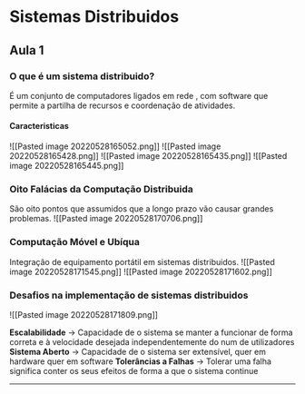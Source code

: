 # Sistemas Distribuidos

## Aula 1
### O que é um sistema distribuido?
É um conjunto de computadores ligados em rede , com software que permite a partilha de recursos e coordenação de atividades.

#### Caracteristicas

![[Pasted image 20220528165052.png]]
![[Pasted image 20220528165428.png]]
![[Pasted image 20220528165435.png]]
![[Pasted image 20220528165445.png]]

### Oito Falácias da Computação Distribuida
São oito pontos que assumidos que a longo prazo vão causar grandes problemas.
![[Pasted image 20220528170706.png]]

### Computação Móvel e Ubíqua
Integração de equipamento portátil em sistemas distribuidos.
![[Pasted image 20220528171545.png]]
![[Pasted image 20220528171602.png]]

### Desafios na implementação de sistemas distribuidos

![[Pasted image 20220528171809.png]]

**Escalabilidade** -> Capacidade de o sistema se manter a funcionar de forma correta e à velocidade desejada independentemente do num de utilizadores
**Sistema Aberto** -> Capacidade de o sistema ser extensível, quer em hardware quer em software
**Tolerâncias a Falhas** ->  Tolerar uma falha significa conter os seus efeitos de forma a que o sistema continue
****